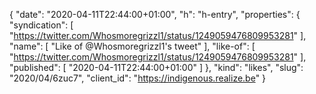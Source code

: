{
  "date": "2020-04-11T22:44:00+01:00",
  "h": "h-entry",
  "properties": {
    "syndication": [
      "https://twitter.com/Whosmoregrizzl1/status/1249059476809953281"
    ],
    "name": [
      "Like of @Whosmoregrizzl1's tweet"
    ],
    "like-of": [
      "https://twitter.com/Whosmoregrizzl1/status/1249059476809953281"
    ],
    "published": [
      "2020-04-11T22:44:00+01:00"
    ]
  },
  "kind": "likes",
  "slug": "2020/04/6zuc7",
  "client_id": "https://indigenous.realize.be"
}
